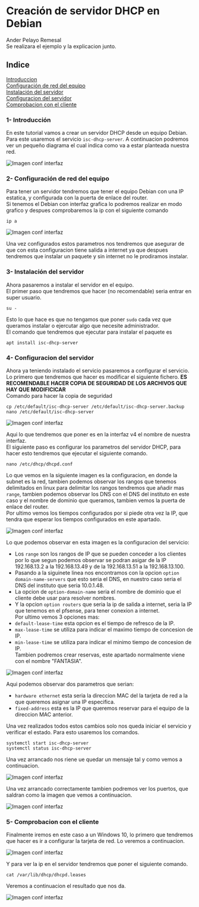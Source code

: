 # Creación de servidor DHCP en Debian
Ander Pelayo Remesal   
Se realizara el ejemplo y la explicacion junto.

## Indice
[Introduccion](#1--introducción)  
[Configuración de red del equipo](#2--configuración-de-red-del-equipo)  
[Instalación del servidor](#3--instalación-del-servidor)  
[Configuracion del servidor](#4--configuracion-del-servidor)  
[Comprobacion con el cliente](#5--comprobacion-con-el-cliente)  

### 1- Introducción
En este tutorial vamos a crear un servidor DHCP desde un equipo Debian. Para este usaremos el servicio `isc-dhcp-server`. A continuacion podremos ver un pequeño diagrama el cual indica como va a estar planteada nuestra red.   

![Imagen conf interfaz](img/diagrama.JPG)

### 2- Configuración de red del equipo
Para tener un servidor tendremos que tener el equipo Debian con una IP estatica, y configurada con la puerta de enlace del router.  
Si tenemos el Debian con interfaz grafica lo podremos realizar en modo grafico y despues comprobaremos la ip con el siguiente comando  
    
    ip a

![Imagen conf interfaz](img/ipdebian.JPG)   

Una vez configurados estos parametros nos tendremos que asegurar de que con esta configuracion tiene salida a internet ya que despues tendremos que instalar un paquete y sin internet no le prodiramos instalar.

### 3- Instalación del servidor
Ahora pasaremos a instalar el servidor en el equipo.   
El primer paso que tendremos que hacer (no recomendable) seria entrar en super usuario.   

    su -

Esto lo que hace es que no tengamos que poner `sudo` cada vez que queramos instalar o ejercutar algo que necesite administrador.   
El comando que tendremos que ejecutar para instalar el paquete es  

    apt install isc-dhcp-server

### 4- Configuracion del servidor
Ahora ya teniendo instalado el servicio pasaremos a configurar el servicio.   
Lo primero que tendremos que hacer es modificar el siguiente fichero. **ES RECOMENDABLE HACER COPIA DE SEGURIDAD DE LOS ARCHIVOS QUE HAY QUE MODIFICICAR**   
Comando para hacer la copia de seguridad   

    cp /etc/default/isc-dhcp-server /etc/default/isc-dhcp-server.backup   
    nano /etc/default/isc-dhcp-server

![Imagen conf interfaz](img/interfaz.JPG)  

Aqui lo que tendremos que poner es en la interfaz v4 el nombre de nuestra interfaz.   
El siguiente paso es configurar los parametros del servidor DHCP, para hacer esto tendremos que ejecutar el siguiente comando.

    nano /etc/dhcp/dhcpd.conf

Lo que vemos en la siguiente imagen es la configuracion, en donde la subnet es la red, tambien podemos observar los rangos que tenemos delimitados en linux para delimitar los rangos tendremos que añadir mas `range`, tambien podemos observar los DNS con el DNS del instituto en este caso y el nombre de dominio que queramos, tambien vemos la puerta de enlace del router.  
Por ultimo vemos los tiempos configurados por si piede otra vez la IP, que tendra que esperar los tiempos configurados en este apartado.  

![Imagen conf interfaz](img/config_dhcp.JPG) 

Lo que podemos observar en esta imagen es la configuracion del servicio:   
- Los `range` son los rangos de IP que se pueden conceder a los clientes por lo que segun podemos observar se podran asigar de la IP 192.168.13.2 a la 192.168.13.49 y de la 192.168.13.51 a la 192.168.13.100.  
- Pasando a la siguinete linea nos encontramos con la opcion `option domain-name-servers` que esto seria el DNS, en nuestro caso seria el DNS del instituto que seria 10.0.1.48.   
- La opcion de `option-domain-name` seria el nombre de dominio que el cliente debe usar para resolver nombres.   
- Y la opcion `option routers` que seria la ip de salida a internet, seria la IP que tenemos en el pfsense, para tener conexion a internet.   
Por ultimo vemos 3 opciones mas:  
- `default-lease-time` esta opcion es el tiempo de refresco de la IP.  
- `max-lease-time`  se utiliza para indicar el maximo tiempo de concesion de IP.  
- `min-lease-time`  se utiliza para indicar el minimo tiempo de concesion de IP.  
Tambien podremos crear reservas, este apartado normalmente viene con el nombre "FANTASIA".

![Imagen conf interfaz](img/reservas.JPG)

Aqui podemos observar dos parametros que serian:   
- `hardware ethernet` esta seria la direccion MAC del la tarjeta de red a la que queremos asignar una IP especifica.  
- `fixed-address` esta es la IP que queremos reservar para el equipo de la direccion MAC anterior.

Una vez realizados todos estos cambios solo nos queda iniciar el servicio y verificar el estado. Para esto usaremos los comandos.  

    systemctl start isc-dhcp-server
    systemctl status isc-dhcp-server

Una vez arrancado nos riene ue quedar un mensaje tal y como vemos a continuacion.

![Imagen conf interfaz](img/servicioarrancado.JPG)

Una vez arrancado correctamente tambien podremos ver los puertos, que saldran como la imagen que vemos a continuacion.

![Imagen conf interfaz](img/puertos.JPG)

### 5- Comprobacion con el cliente
Finalmente iremos en este caso a un Windows 10, lo primero que tendremos que hacer es ir a configurar la tarjeta de red. Lo veremos a continuacion.

![Imagen conf interfaz](img/ipw10g.JPG)

Y para ver la ip en el servidor tendremos que poner el siguiente comando.

    cat /var/lib/dhcp/dhcpd.leases

Veremos a continuacion el resultado que nos da.

![Imagen conf interfaz](img/ipw10.JPG)